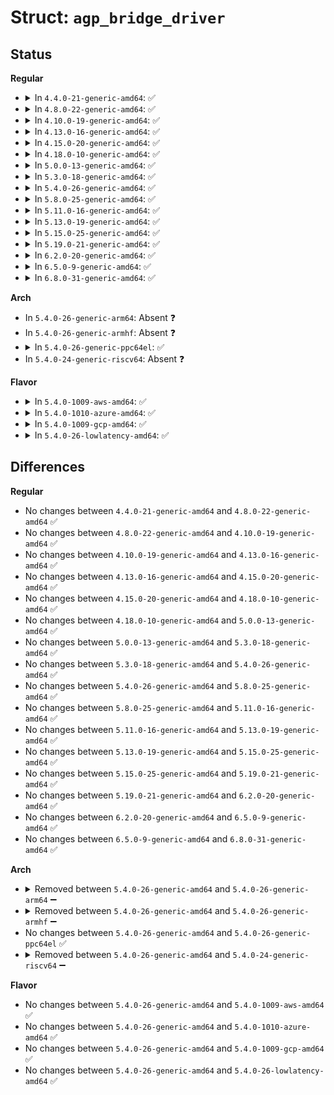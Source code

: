 # Struct: <code>agp_bridge_driver</code>

## Status
<b>Regular</b>
<ul>
<li>
<details>
<summary>In <code>4.4.0-21-generic-amd64</code>: ✅</summary>

```c
struct agp_bridge_driver {
    struct module * owner;
    const void * aperture_sizes;
    int num_aperture_sizes;
    enum aper_size_type size_type;
    bool cant_use_aperture;
    bool needs_scratch_page;
    const struct gatt_mask * masks;
    int (*)() fetch_size;
    int (*)() configure;
    void (*)(struct agp_bridge_data *, u32) agp_enable;
    void (*)() cleanup;
    void (*)(struct agp_memory *) tlb_flush;
    long unsigned int (*)(struct agp_bridge_data *, dma_addr_t, int) mask_memory;
    void (*)() cache_flush;
    int (*)(struct agp_bridge_data *) create_gatt_table;
    int (*)(struct agp_bridge_data *) free_gatt_table;
    int (*)(struct agp_memory *, off_t, int) insert_memory;
    int (*)(struct agp_memory *, off_t, int) remove_memory;
    struct agp_memory * (*)(size_t, int) alloc_by_type;
    void (*)(struct agp_memory *) free_by_type;
    struct page * (*)(struct agp_bridge_data *) agp_alloc_page;
    int (*)(struct agp_bridge_data *, struct agp_memory *, size_t) agp_alloc_pages;
    void (*)(struct page *, int) agp_destroy_page;
    void (*)(struct agp_memory *) agp_destroy_pages;
    int (*)(struct agp_bridge_data *, int) agp_type_to_mask_type;
}
```
</details>
</li>
<li>
<details>
<summary>In <code>4.8.0-22-generic-amd64</code>: ✅</summary>

```c
struct agp_bridge_driver {
    struct module * owner;
    const void * aperture_sizes;
    int num_aperture_sizes;
    enum aper_size_type size_type;
    bool cant_use_aperture;
    bool needs_scratch_page;
    const struct gatt_mask * masks;
    int (*)() fetch_size;
    int (*)() configure;
    void (*)(struct agp_bridge_data *, u32) agp_enable;
    void (*)() cleanup;
    void (*)(struct agp_memory *) tlb_flush;
    long unsigned int (*)(struct agp_bridge_data *, dma_addr_t, int) mask_memory;
    void (*)() cache_flush;
    int (*)(struct agp_bridge_data *) create_gatt_table;
    int (*)(struct agp_bridge_data *) free_gatt_table;
    int (*)(struct agp_memory *, off_t, int) insert_memory;
    int (*)(struct agp_memory *, off_t, int) remove_memory;
    struct agp_memory * (*)(size_t, int) alloc_by_type;
    void (*)(struct agp_memory *) free_by_type;
    struct page * (*)(struct agp_bridge_data *) agp_alloc_page;
    int (*)(struct agp_bridge_data *, struct agp_memory *, size_t) agp_alloc_pages;
    void (*)(struct page *, int) agp_destroy_page;
    void (*)(struct agp_memory *) agp_destroy_pages;
    int (*)(struct agp_bridge_data *, int) agp_type_to_mask_type;
}
```
</details>
</li>
<li>
<details>
<summary>In <code>4.10.0-19-generic-amd64</code>: ✅</summary>

```c
struct agp_bridge_driver {
    struct module * owner;
    const void * aperture_sizes;
    int num_aperture_sizes;
    enum aper_size_type size_type;
    bool cant_use_aperture;
    bool needs_scratch_page;
    const struct gatt_mask * masks;
    int (*)() fetch_size;
    int (*)() configure;
    void (*)(struct agp_bridge_data *, u32) agp_enable;
    void (*)() cleanup;
    void (*)(struct agp_memory *) tlb_flush;
    long unsigned int (*)(struct agp_bridge_data *, dma_addr_t, int) mask_memory;
    void (*)() cache_flush;
    int (*)(struct agp_bridge_data *) create_gatt_table;
    int (*)(struct agp_bridge_data *) free_gatt_table;
    int (*)(struct agp_memory *, off_t, int) insert_memory;
    int (*)(struct agp_memory *, off_t, int) remove_memory;
    struct agp_memory * (*)(size_t, int) alloc_by_type;
    void (*)(struct agp_memory *) free_by_type;
    struct page * (*)(struct agp_bridge_data *) agp_alloc_page;
    int (*)(struct agp_bridge_data *, struct agp_memory *, size_t) agp_alloc_pages;
    void (*)(struct page *, int) agp_destroy_page;
    void (*)(struct agp_memory *) agp_destroy_pages;
    int (*)(struct agp_bridge_data *, int) agp_type_to_mask_type;
}
```
</details>
</li>
<li>
<details>
<summary>In <code>4.13.0-16-generic-amd64</code>: ✅</summary>

```c
struct agp_bridge_driver {
    struct module * owner;
    const void * aperture_sizes;
    int num_aperture_sizes;
    enum aper_size_type size_type;
    bool cant_use_aperture;
    bool needs_scratch_page;
    const struct gatt_mask * masks;
    int (*)() fetch_size;
    int (*)() configure;
    void (*)(struct agp_bridge_data *, u32) agp_enable;
    void (*)() cleanup;
    void (*)(struct agp_memory *) tlb_flush;
    long unsigned int (*)(struct agp_bridge_data *, dma_addr_t, int) mask_memory;
    void (*)() cache_flush;
    int (*)(struct agp_bridge_data *) create_gatt_table;
    int (*)(struct agp_bridge_data *) free_gatt_table;
    int (*)(struct agp_memory *, off_t, int) insert_memory;
    int (*)(struct agp_memory *, off_t, int) remove_memory;
    struct agp_memory * (*)(size_t, int) alloc_by_type;
    void (*)(struct agp_memory *) free_by_type;
    struct page * (*)(struct agp_bridge_data *) agp_alloc_page;
    int (*)(struct agp_bridge_data *, struct agp_memory *, size_t) agp_alloc_pages;
    void (*)(struct page *, int) agp_destroy_page;
    void (*)(struct agp_memory *) agp_destroy_pages;
    int (*)(struct agp_bridge_data *, int) agp_type_to_mask_type;
}
```
</details>
</li>
<li>
<details>
<summary>In <code>4.15.0-20-generic-amd64</code>: ✅</summary>

```c
struct agp_bridge_driver {
    struct module * owner;
    const void * aperture_sizes;
    int num_aperture_sizes;
    enum aper_size_type size_type;
    bool cant_use_aperture;
    bool needs_scratch_page;
    const struct gatt_mask * masks;
    int (*)() fetch_size;
    int (*)() configure;
    void (*)(struct agp_bridge_data *, u32) agp_enable;
    void (*)() cleanup;
    void (*)(struct agp_memory *) tlb_flush;
    long unsigned int (*)(struct agp_bridge_data *, dma_addr_t, int) mask_memory;
    void (*)() cache_flush;
    int (*)(struct agp_bridge_data *) create_gatt_table;
    int (*)(struct agp_bridge_data *) free_gatt_table;
    int (*)(struct agp_memory *, off_t, int) insert_memory;
    int (*)(struct agp_memory *, off_t, int) remove_memory;
    struct agp_memory * (*)(size_t, int) alloc_by_type;
    void (*)(struct agp_memory *) free_by_type;
    struct page * (*)(struct agp_bridge_data *) agp_alloc_page;
    int (*)(struct agp_bridge_data *, struct agp_memory *, size_t) agp_alloc_pages;
    void (*)(struct page *, int) agp_destroy_page;
    void (*)(struct agp_memory *) agp_destroy_pages;
    int (*)(struct agp_bridge_data *, int) agp_type_to_mask_type;
}
```
</details>
</li>
<li>
<details>
<summary>In <code>4.18.0-10-generic-amd64</code>: ✅</summary>

```c
struct agp_bridge_driver {
    struct module * owner;
    const void * aperture_sizes;
    int num_aperture_sizes;
    enum aper_size_type size_type;
    bool cant_use_aperture;
    bool needs_scratch_page;
    const struct gatt_mask * masks;
    int (*)() fetch_size;
    int (*)() configure;
    void (*)(struct agp_bridge_data *, u32) agp_enable;
    void (*)() cleanup;
    void (*)(struct agp_memory *) tlb_flush;
    long unsigned int (*)(struct agp_bridge_data *, dma_addr_t, int) mask_memory;
    void (*)() cache_flush;
    int (*)(struct agp_bridge_data *) create_gatt_table;
    int (*)(struct agp_bridge_data *) free_gatt_table;
    int (*)(struct agp_memory *, off_t, int) insert_memory;
    int (*)(struct agp_memory *, off_t, int) remove_memory;
    struct agp_memory * (*)(size_t, int) alloc_by_type;
    void (*)(struct agp_memory *) free_by_type;
    struct page * (*)(struct agp_bridge_data *) agp_alloc_page;
    int (*)(struct agp_bridge_data *, struct agp_memory *, size_t) agp_alloc_pages;
    void (*)(struct page *, int) agp_destroy_page;
    void (*)(struct agp_memory *) agp_destroy_pages;
    int (*)(struct agp_bridge_data *, int) agp_type_to_mask_type;
}
```
</details>
</li>
<li>
<details>
<summary>In <code>5.0.0-13-generic-amd64</code>: ✅</summary>

```c
struct agp_bridge_driver {
    struct module * owner;
    const void * aperture_sizes;
    int num_aperture_sizes;
    enum aper_size_type size_type;
    bool cant_use_aperture;
    bool needs_scratch_page;
    const struct gatt_mask * masks;
    int (*)() fetch_size;
    int (*)() configure;
    void (*)(struct agp_bridge_data *, u32) agp_enable;
    void (*)() cleanup;
    void (*)(struct agp_memory *) tlb_flush;
    long unsigned int (*)(struct agp_bridge_data *, dma_addr_t, int) mask_memory;
    void (*)() cache_flush;
    int (*)(struct agp_bridge_data *) create_gatt_table;
    int (*)(struct agp_bridge_data *) free_gatt_table;
    int (*)(struct agp_memory *, off_t, int) insert_memory;
    int (*)(struct agp_memory *, off_t, int) remove_memory;
    struct agp_memory * (*)(size_t, int) alloc_by_type;
    void (*)(struct agp_memory *) free_by_type;
    struct page * (*)(struct agp_bridge_data *) agp_alloc_page;
    int (*)(struct agp_bridge_data *, struct agp_memory *, size_t) agp_alloc_pages;
    void (*)(struct page *, int) agp_destroy_page;
    void (*)(struct agp_memory *) agp_destroy_pages;
    int (*)(struct agp_bridge_data *, int) agp_type_to_mask_type;
}
```
</details>
</li>
<li>
<details>
<summary>In <code>5.3.0-18-generic-amd64</code>: ✅</summary>

```c
struct agp_bridge_driver {
    struct module * owner;
    const void * aperture_sizes;
    int num_aperture_sizes;
    enum aper_size_type size_type;
    bool cant_use_aperture;
    bool needs_scratch_page;
    const struct gatt_mask * masks;
    int (*)() fetch_size;
    int (*)() configure;
    void (*)(struct agp_bridge_data *, u32) agp_enable;
    void (*)() cleanup;
    void (*)(struct agp_memory *) tlb_flush;
    long unsigned int (*)(struct agp_bridge_data *, dma_addr_t, int) mask_memory;
    void (*)() cache_flush;
    int (*)(struct agp_bridge_data *) create_gatt_table;
    int (*)(struct agp_bridge_data *) free_gatt_table;
    int (*)(struct agp_memory *, off_t, int) insert_memory;
    int (*)(struct agp_memory *, off_t, int) remove_memory;
    struct agp_memory * (*)(size_t, int) alloc_by_type;
    void (*)(struct agp_memory *) free_by_type;
    struct page * (*)(struct agp_bridge_data *) agp_alloc_page;
    int (*)(struct agp_bridge_data *, struct agp_memory *, size_t) agp_alloc_pages;
    void (*)(struct page *, int) agp_destroy_page;
    void (*)(struct agp_memory *) agp_destroy_pages;
    int (*)(struct agp_bridge_data *, int) agp_type_to_mask_type;
}
```
</details>
</li>
<li>
<details>
<summary>In <code>5.4.0-26-generic-amd64</code>: ✅</summary>

```c
struct agp_bridge_driver {
    struct module * owner;
    const void * aperture_sizes;
    int num_aperture_sizes;
    enum aper_size_type size_type;
    bool cant_use_aperture;
    bool needs_scratch_page;
    const struct gatt_mask * masks;
    int (*)() fetch_size;
    int (*)() configure;
    void (*)(struct agp_bridge_data *, u32) agp_enable;
    void (*)() cleanup;
    void (*)(struct agp_memory *) tlb_flush;
    long unsigned int (*)(struct agp_bridge_data *, dma_addr_t, int) mask_memory;
    void (*)() cache_flush;
    int (*)(struct agp_bridge_data *) create_gatt_table;
    int (*)(struct agp_bridge_data *) free_gatt_table;
    int (*)(struct agp_memory *, off_t, int) insert_memory;
    int (*)(struct agp_memory *, off_t, int) remove_memory;
    struct agp_memory * (*)(size_t, int) alloc_by_type;
    void (*)(struct agp_memory *) free_by_type;
    struct page * (*)(struct agp_bridge_data *) agp_alloc_page;
    int (*)(struct agp_bridge_data *, struct agp_memory *, size_t) agp_alloc_pages;
    void (*)(struct page *, int) agp_destroy_page;
    void (*)(struct agp_memory *) agp_destroy_pages;
    int (*)(struct agp_bridge_data *, int) agp_type_to_mask_type;
}
```
</details>
</li>
<li>
<details>
<summary>In <code>5.8.0-25-generic-amd64</code>: ✅</summary>

```c
struct agp_bridge_driver {
    struct module * owner;
    const void * aperture_sizes;
    int num_aperture_sizes;
    enum aper_size_type size_type;
    bool cant_use_aperture;
    bool needs_scratch_page;
    const struct gatt_mask * masks;
    int (*)() fetch_size;
    int (*)() configure;
    void (*)(struct agp_bridge_data *, u32) agp_enable;
    void (*)() cleanup;
    void (*)(struct agp_memory *) tlb_flush;
    long unsigned int (*)(struct agp_bridge_data *, dma_addr_t, int) mask_memory;
    void (*)() cache_flush;
    int (*)(struct agp_bridge_data *) create_gatt_table;
    int (*)(struct agp_bridge_data *) free_gatt_table;
    int (*)(struct agp_memory *, off_t, int) insert_memory;
    int (*)(struct agp_memory *, off_t, int) remove_memory;
    struct agp_memory * (*)(size_t, int) alloc_by_type;
    void (*)(struct agp_memory *) free_by_type;
    struct page * (*)(struct agp_bridge_data *) agp_alloc_page;
    int (*)(struct agp_bridge_data *, struct agp_memory *, size_t) agp_alloc_pages;
    void (*)(struct page *, int) agp_destroy_page;
    void (*)(struct agp_memory *) agp_destroy_pages;
    int (*)(struct agp_bridge_data *, int) agp_type_to_mask_type;
}
```
</details>
</li>
<li>
<details>
<summary>In <code>5.11.0-16-generic-amd64</code>: ✅</summary>

```c
struct agp_bridge_driver {
    struct module * owner;
    const void * aperture_sizes;
    int num_aperture_sizes;
    enum aper_size_type size_type;
    bool cant_use_aperture;
    bool needs_scratch_page;
    const struct gatt_mask * masks;
    int (*)() fetch_size;
    int (*)() configure;
    void (*)(struct agp_bridge_data *, u32) agp_enable;
    void (*)() cleanup;
    void (*)(struct agp_memory *) tlb_flush;
    long unsigned int (*)(struct agp_bridge_data *, dma_addr_t, int) mask_memory;
    void (*)() cache_flush;
    int (*)(struct agp_bridge_data *) create_gatt_table;
    int (*)(struct agp_bridge_data *) free_gatt_table;
    int (*)(struct agp_memory *, off_t, int) insert_memory;
    int (*)(struct agp_memory *, off_t, int) remove_memory;
    struct agp_memory * (*)(size_t, int) alloc_by_type;
    void (*)(struct agp_memory *) free_by_type;
    struct page * (*)(struct agp_bridge_data *) agp_alloc_page;
    int (*)(struct agp_bridge_data *, struct agp_memory *, size_t) agp_alloc_pages;
    void (*)(struct page *, int) agp_destroy_page;
    void (*)(struct agp_memory *) agp_destroy_pages;
    int (*)(struct agp_bridge_data *, int) agp_type_to_mask_type;
}
```
</details>
</li>
<li>
<details>
<summary>In <code>5.13.0-19-generic-amd64</code>: ✅</summary>

```c
struct agp_bridge_driver {
    struct module * owner;
    const void * aperture_sizes;
    int num_aperture_sizes;
    enum aper_size_type size_type;
    bool cant_use_aperture;
    bool needs_scratch_page;
    const struct gatt_mask * masks;
    int (*)() fetch_size;
    int (*)() configure;
    void (*)(struct agp_bridge_data *, u32) agp_enable;
    void (*)() cleanup;
    void (*)(struct agp_memory *) tlb_flush;
    long unsigned int (*)(struct agp_bridge_data *, dma_addr_t, int) mask_memory;
    void (*)() cache_flush;
    int (*)(struct agp_bridge_data *) create_gatt_table;
    int (*)(struct agp_bridge_data *) free_gatt_table;
    int (*)(struct agp_memory *, off_t, int) insert_memory;
    int (*)(struct agp_memory *, off_t, int) remove_memory;
    struct agp_memory * (*)(size_t, int) alloc_by_type;
    void (*)(struct agp_memory *) free_by_type;
    struct page * (*)(struct agp_bridge_data *) agp_alloc_page;
    int (*)(struct agp_bridge_data *, struct agp_memory *, size_t) agp_alloc_pages;
    void (*)(struct page *, int) agp_destroy_page;
    void (*)(struct agp_memory *) agp_destroy_pages;
    int (*)(struct agp_bridge_data *, int) agp_type_to_mask_type;
}
```
</details>
</li>
<li>
<details>
<summary>In <code>5.15.0-25-generic-amd64</code>: ✅</summary>

```c
struct agp_bridge_driver {
    struct module * owner;
    const void * aperture_sizes;
    int num_aperture_sizes;
    enum aper_size_type size_type;
    bool cant_use_aperture;
    bool needs_scratch_page;
    const struct gatt_mask * masks;
    int (*)() fetch_size;
    int (*)() configure;
    void (*)(struct agp_bridge_data *, u32) agp_enable;
    void (*)() cleanup;
    void (*)(struct agp_memory *) tlb_flush;
    long unsigned int (*)(struct agp_bridge_data *, dma_addr_t, int) mask_memory;
    void (*)() cache_flush;
    int (*)(struct agp_bridge_data *) create_gatt_table;
    int (*)(struct agp_bridge_data *) free_gatt_table;
    int (*)(struct agp_memory *, off_t, int) insert_memory;
    int (*)(struct agp_memory *, off_t, int) remove_memory;
    struct agp_memory * (*)(size_t, int) alloc_by_type;
    void (*)(struct agp_memory *) free_by_type;
    struct page * (*)(struct agp_bridge_data *) agp_alloc_page;
    int (*)(struct agp_bridge_data *, struct agp_memory *, size_t) agp_alloc_pages;
    void (*)(struct page *, int) agp_destroy_page;
    void (*)(struct agp_memory *) agp_destroy_pages;
    int (*)(struct agp_bridge_data *, int) agp_type_to_mask_type;
}
```
</details>
</li>
<li>
<details>
<summary>In <code>5.19.0-21-generic-amd64</code>: ✅</summary>

```c
struct agp_bridge_driver {
    struct module * owner;
    const void * aperture_sizes;
    int num_aperture_sizes;
    enum aper_size_type size_type;
    bool cant_use_aperture;
    bool needs_scratch_page;
    const struct gatt_mask * masks;
    int (*)() fetch_size;
    int (*)() configure;
    void (*)(struct agp_bridge_data *, u32) agp_enable;
    void (*)() cleanup;
    void (*)(struct agp_memory *) tlb_flush;
    long unsigned int (*)(struct agp_bridge_data *, dma_addr_t, int) mask_memory;
    void (*)() cache_flush;
    int (*)(struct agp_bridge_data *) create_gatt_table;
    int (*)(struct agp_bridge_data *) free_gatt_table;
    int (*)(struct agp_memory *, off_t, int) insert_memory;
    int (*)(struct agp_memory *, off_t, int) remove_memory;
    struct agp_memory * (*)(size_t, int) alloc_by_type;
    void (*)(struct agp_memory *) free_by_type;
    struct page * (*)(struct agp_bridge_data *) agp_alloc_page;
    int (*)(struct agp_bridge_data *, struct agp_memory *, size_t) agp_alloc_pages;
    void (*)(struct page *, int) agp_destroy_page;
    void (*)(struct agp_memory *) agp_destroy_pages;
    int (*)(struct agp_bridge_data *, int) agp_type_to_mask_type;
}
```
</details>
</li>
<li>
<details>
<summary>In <code>6.2.0-20-generic-amd64</code>: ✅</summary>

```c
struct agp_bridge_driver {
    struct module * owner;
    const void * aperture_sizes;
    int num_aperture_sizes;
    enum aper_size_type size_type;
    bool cant_use_aperture;
    bool needs_scratch_page;
    const struct gatt_mask * masks;
    int (*)() fetch_size;
    int (*)() configure;
    void (*)(struct agp_bridge_data *, u32) agp_enable;
    void (*)() cleanup;
    void (*)(struct agp_memory *) tlb_flush;
    long unsigned int (*)(struct agp_bridge_data *, dma_addr_t, int) mask_memory;
    void (*)() cache_flush;
    int (*)(struct agp_bridge_data *) create_gatt_table;
    int (*)(struct agp_bridge_data *) free_gatt_table;
    int (*)(struct agp_memory *, off_t, int) insert_memory;
    int (*)(struct agp_memory *, off_t, int) remove_memory;
    struct agp_memory * (*)(size_t, int) alloc_by_type;
    void (*)(struct agp_memory *) free_by_type;
    struct page * (*)(struct agp_bridge_data *) agp_alloc_page;
    int (*)(struct agp_bridge_data *, struct agp_memory *, size_t) agp_alloc_pages;
    void (*)(struct page *, int) agp_destroy_page;
    void (*)(struct agp_memory *) agp_destroy_pages;
    int (*)(struct agp_bridge_data *, int) agp_type_to_mask_type;
}
```
</details>
</li>
<li>
<details>
<summary>In <code>6.5.0-9-generic-amd64</code>: ✅</summary>

```c
struct agp_bridge_driver {
    struct module * owner;
    const void * aperture_sizes;
    int num_aperture_sizes;
    enum aper_size_type size_type;
    bool cant_use_aperture;
    bool needs_scratch_page;
    const struct gatt_mask * masks;
    int (*)() fetch_size;
    int (*)() configure;
    void (*)(struct agp_bridge_data *, u32) agp_enable;
    void (*)() cleanup;
    void (*)(struct agp_memory *) tlb_flush;
    long unsigned int (*)(struct agp_bridge_data *, dma_addr_t, int) mask_memory;
    void (*)() cache_flush;
    int (*)(struct agp_bridge_data *) create_gatt_table;
    int (*)(struct agp_bridge_data *) free_gatt_table;
    int (*)(struct agp_memory *, off_t, int) insert_memory;
    int (*)(struct agp_memory *, off_t, int) remove_memory;
    struct agp_memory * (*)(size_t, int) alloc_by_type;
    void (*)(struct agp_memory *) free_by_type;
    struct page * (*)(struct agp_bridge_data *) agp_alloc_page;
    int (*)(struct agp_bridge_data *, struct agp_memory *, size_t) agp_alloc_pages;
    void (*)(struct page *, int) agp_destroy_page;
    void (*)(struct agp_memory *) agp_destroy_pages;
    int (*)(struct agp_bridge_data *, int) agp_type_to_mask_type;
}
```
</details>
</li>
<li>
<details>
<summary>In <code>6.8.0-31-generic-amd64</code>: ✅</summary>

```c
struct agp_bridge_driver {
    struct module * owner;
    const void * aperture_sizes;
    int num_aperture_sizes;
    enum aper_size_type size_type;
    bool cant_use_aperture;
    bool needs_scratch_page;
    const struct gatt_mask * masks;
    int (*)() fetch_size;
    int (*)() configure;
    void (*)(struct agp_bridge_data *, u32) agp_enable;
    void (*)() cleanup;
    void (*)(struct agp_memory *) tlb_flush;
    long unsigned int (*)(struct agp_bridge_data *, dma_addr_t, int) mask_memory;
    void (*)() cache_flush;
    int (*)(struct agp_bridge_data *) create_gatt_table;
    int (*)(struct agp_bridge_data *) free_gatt_table;
    int (*)(struct agp_memory *, off_t, int) insert_memory;
    int (*)(struct agp_memory *, off_t, int) remove_memory;
    struct agp_memory * (*)(size_t, int) alloc_by_type;
    void (*)(struct agp_memory *) free_by_type;
    struct page * (*)(struct agp_bridge_data *) agp_alloc_page;
    int (*)(struct agp_bridge_data *, struct agp_memory *, size_t) agp_alloc_pages;
    void (*)(struct page *, int) agp_destroy_page;
    void (*)(struct agp_memory *) agp_destroy_pages;
    int (*)(struct agp_bridge_data *, int) agp_type_to_mask_type;
}
```
</details>
</li>
</ul>
<b>Arch</b>
<ul>
<li>
In <code>5.4.0-26-generic-arm64</code>: Absent ❓
</li>
<li>
In <code>5.4.0-26-generic-armhf</code>: Absent ❓
</li>
<li>
<details>
<summary>In <code>5.4.0-26-generic-ppc64el</code>: ✅</summary>

```c
struct agp_bridge_driver {
    struct module * owner;
    const void * aperture_sizes;
    int num_aperture_sizes;
    enum aper_size_type size_type;
    bool cant_use_aperture;
    bool needs_scratch_page;
    const struct gatt_mask * masks;
    int (*)() fetch_size;
    int (*)() configure;
    void (*)(struct agp_bridge_data *, u32) agp_enable;
    void (*)() cleanup;
    void (*)(struct agp_memory *) tlb_flush;
    long unsigned int (*)(struct agp_bridge_data *, dma_addr_t, int) mask_memory;
    void (*)() cache_flush;
    int (*)(struct agp_bridge_data *) create_gatt_table;
    int (*)(struct agp_bridge_data *) free_gatt_table;
    int (*)(struct agp_memory *, off_t, int) insert_memory;
    int (*)(struct agp_memory *, off_t, int) remove_memory;
    struct agp_memory * (*)(size_t, int) alloc_by_type;
    void (*)(struct agp_memory *) free_by_type;
    struct page * (*)(struct agp_bridge_data *) agp_alloc_page;
    int (*)(struct agp_bridge_data *, struct agp_memory *, size_t) agp_alloc_pages;
    void (*)(struct page *, int) agp_destroy_page;
    void (*)(struct agp_memory *) agp_destroy_pages;
    int (*)(struct agp_bridge_data *, int) agp_type_to_mask_type;
}
```
</details>
</li>
<li>
In <code>5.4.0-24-generic-riscv64</code>: Absent ❓
</li>
</ul>
<b>Flavor</b>
<ul>
<li>
<details>
<summary>In <code>5.4.0-1009-aws-amd64</code>: ✅</summary>

```c
struct agp_bridge_driver {
    struct module * owner;
    const void * aperture_sizes;
    int num_aperture_sizes;
    enum aper_size_type size_type;
    bool cant_use_aperture;
    bool needs_scratch_page;
    const struct gatt_mask * masks;
    int (*)() fetch_size;
    int (*)() configure;
    void (*)(struct agp_bridge_data *, u32) agp_enable;
    void (*)() cleanup;
    void (*)(struct agp_memory *) tlb_flush;
    long unsigned int (*)(struct agp_bridge_data *, dma_addr_t, int) mask_memory;
    void (*)() cache_flush;
    int (*)(struct agp_bridge_data *) create_gatt_table;
    int (*)(struct agp_bridge_data *) free_gatt_table;
    int (*)(struct agp_memory *, off_t, int) insert_memory;
    int (*)(struct agp_memory *, off_t, int) remove_memory;
    struct agp_memory * (*)(size_t, int) alloc_by_type;
    void (*)(struct agp_memory *) free_by_type;
    struct page * (*)(struct agp_bridge_data *) agp_alloc_page;
    int (*)(struct agp_bridge_data *, struct agp_memory *, size_t) agp_alloc_pages;
    void (*)(struct page *, int) agp_destroy_page;
    void (*)(struct agp_memory *) agp_destroy_pages;
    int (*)(struct agp_bridge_data *, int) agp_type_to_mask_type;
}
```
</details>
</li>
<li>
<details>
<summary>In <code>5.4.0-1010-azure-amd64</code>: ✅</summary>

```c
struct agp_bridge_driver {
    struct module * owner;
    const void * aperture_sizes;
    int num_aperture_sizes;
    enum aper_size_type size_type;
    bool cant_use_aperture;
    bool needs_scratch_page;
    const struct gatt_mask * masks;
    int (*)() fetch_size;
    int (*)() configure;
    void (*)(struct agp_bridge_data *, u32) agp_enable;
    void (*)() cleanup;
    void (*)(struct agp_memory *) tlb_flush;
    long unsigned int (*)(struct agp_bridge_data *, dma_addr_t, int) mask_memory;
    void (*)() cache_flush;
    int (*)(struct agp_bridge_data *) create_gatt_table;
    int (*)(struct agp_bridge_data *) free_gatt_table;
    int (*)(struct agp_memory *, off_t, int) insert_memory;
    int (*)(struct agp_memory *, off_t, int) remove_memory;
    struct agp_memory * (*)(size_t, int) alloc_by_type;
    void (*)(struct agp_memory *) free_by_type;
    struct page * (*)(struct agp_bridge_data *) agp_alloc_page;
    int (*)(struct agp_bridge_data *, struct agp_memory *, size_t) agp_alloc_pages;
    void (*)(struct page *, int) agp_destroy_page;
    void (*)(struct agp_memory *) agp_destroy_pages;
    int (*)(struct agp_bridge_data *, int) agp_type_to_mask_type;
}
```
</details>
</li>
<li>
<details>
<summary>In <code>5.4.0-1009-gcp-amd64</code>: ✅</summary>

```c
struct agp_bridge_driver {
    struct module * owner;
    const void * aperture_sizes;
    int num_aperture_sizes;
    enum aper_size_type size_type;
    bool cant_use_aperture;
    bool needs_scratch_page;
    const struct gatt_mask * masks;
    int (*)() fetch_size;
    int (*)() configure;
    void (*)(struct agp_bridge_data *, u32) agp_enable;
    void (*)() cleanup;
    void (*)(struct agp_memory *) tlb_flush;
    long unsigned int (*)(struct agp_bridge_data *, dma_addr_t, int) mask_memory;
    void (*)() cache_flush;
    int (*)(struct agp_bridge_data *) create_gatt_table;
    int (*)(struct agp_bridge_data *) free_gatt_table;
    int (*)(struct agp_memory *, off_t, int) insert_memory;
    int (*)(struct agp_memory *, off_t, int) remove_memory;
    struct agp_memory * (*)(size_t, int) alloc_by_type;
    void (*)(struct agp_memory *) free_by_type;
    struct page * (*)(struct agp_bridge_data *) agp_alloc_page;
    int (*)(struct agp_bridge_data *, struct agp_memory *, size_t) agp_alloc_pages;
    void (*)(struct page *, int) agp_destroy_page;
    void (*)(struct agp_memory *) agp_destroy_pages;
    int (*)(struct agp_bridge_data *, int) agp_type_to_mask_type;
}
```
</details>
</li>
<li>
<details>
<summary>In <code>5.4.0-26-lowlatency-amd64</code>: ✅</summary>

```c
struct agp_bridge_driver {
    struct module * owner;
    const void * aperture_sizes;
    int num_aperture_sizes;
    enum aper_size_type size_type;
    bool cant_use_aperture;
    bool needs_scratch_page;
    const struct gatt_mask * masks;
    int (*)() fetch_size;
    int (*)() configure;
    void (*)(struct agp_bridge_data *, u32) agp_enable;
    void (*)() cleanup;
    void (*)(struct agp_memory *) tlb_flush;
    long unsigned int (*)(struct agp_bridge_data *, dma_addr_t, int) mask_memory;
    void (*)() cache_flush;
    int (*)(struct agp_bridge_data *) create_gatt_table;
    int (*)(struct agp_bridge_data *) free_gatt_table;
    int (*)(struct agp_memory *, off_t, int) insert_memory;
    int (*)(struct agp_memory *, off_t, int) remove_memory;
    struct agp_memory * (*)(size_t, int) alloc_by_type;
    void (*)(struct agp_memory *) free_by_type;
    struct page * (*)(struct agp_bridge_data *) agp_alloc_page;
    int (*)(struct agp_bridge_data *, struct agp_memory *, size_t) agp_alloc_pages;
    void (*)(struct page *, int) agp_destroy_page;
    void (*)(struct agp_memory *) agp_destroy_pages;
    int (*)(struct agp_bridge_data *, int) agp_type_to_mask_type;
}
```
</details>
</li>
</ul>

## Differences
<b>Regular</b>
<ul>
<li>
No changes between <code>4.4.0-21-generic-amd64</code> and <code>4.8.0-22-generic-amd64</code> ✅
</li>
<li>
No changes between <code>4.8.0-22-generic-amd64</code> and <code>4.10.0-19-generic-amd64</code> ✅
</li>
<li>
No changes between <code>4.10.0-19-generic-amd64</code> and <code>4.13.0-16-generic-amd64</code> ✅
</li>
<li>
No changes between <code>4.13.0-16-generic-amd64</code> and <code>4.15.0-20-generic-amd64</code> ✅
</li>
<li>
No changes between <code>4.15.0-20-generic-amd64</code> and <code>4.18.0-10-generic-amd64</code> ✅
</li>
<li>
No changes between <code>4.18.0-10-generic-amd64</code> and <code>5.0.0-13-generic-amd64</code> ✅
</li>
<li>
No changes between <code>5.0.0-13-generic-amd64</code> and <code>5.3.0-18-generic-amd64</code> ✅
</li>
<li>
No changes between <code>5.3.0-18-generic-amd64</code> and <code>5.4.0-26-generic-amd64</code> ✅
</li>
<li>
No changes between <code>5.4.0-26-generic-amd64</code> and <code>5.8.0-25-generic-amd64</code> ✅
</li>
<li>
No changes between <code>5.8.0-25-generic-amd64</code> and <code>5.11.0-16-generic-amd64</code> ✅
</li>
<li>
No changes between <code>5.11.0-16-generic-amd64</code> and <code>5.13.0-19-generic-amd64</code> ✅
</li>
<li>
No changes between <code>5.13.0-19-generic-amd64</code> and <code>5.15.0-25-generic-amd64</code> ✅
</li>
<li>
No changes between <code>5.15.0-25-generic-amd64</code> and <code>5.19.0-21-generic-amd64</code> ✅
</li>
<li>
No changes between <code>5.19.0-21-generic-amd64</code> and <code>6.2.0-20-generic-amd64</code> ✅
</li>
<li>
No changes between <code>6.2.0-20-generic-amd64</code> and <code>6.5.0-9-generic-amd64</code> ✅
</li>
<li>
No changes between <code>6.5.0-9-generic-amd64</code> and <code>6.8.0-31-generic-amd64</code> ✅
</li>
</ul>
<b>Arch</b>
<ul>
<li>
<details>
<summary>Removed between <code>5.4.0-26-generic-amd64</code> and <code>5.4.0-26-generic-arm64</code> ➖</summary>

```c
struct agp_bridge_driver {
    struct module * owner;
    const void * aperture_sizes;
    int num_aperture_sizes;
    enum aper_size_type size_type;
    bool cant_use_aperture;
    bool needs_scratch_page;
    const struct gatt_mask * masks;
    int (*)() fetch_size;
    int (*)() configure;
    void (*)(struct agp_bridge_data *, u32) agp_enable;
    void (*)() cleanup;
    void (*)(struct agp_memory *) tlb_flush;
    long unsigned int (*)(struct agp_bridge_data *, dma_addr_t, int) mask_memory;
    void (*)() cache_flush;
    int (*)(struct agp_bridge_data *) create_gatt_table;
    int (*)(struct agp_bridge_data *) free_gatt_table;
    int (*)(struct agp_memory *, off_t, int) insert_memory;
    int (*)(struct agp_memory *, off_t, int) remove_memory;
    struct agp_memory * (*)(size_t, int) alloc_by_type;
    void (*)(struct agp_memory *) free_by_type;
    struct page * (*)(struct agp_bridge_data *) agp_alloc_page;
    int (*)(struct agp_bridge_data *, struct agp_memory *, size_t) agp_alloc_pages;
    void (*)(struct page *, int) agp_destroy_page;
    void (*)(struct agp_memory *) agp_destroy_pages;
    int (*)(struct agp_bridge_data *, int) agp_type_to_mask_type;
}
```
</details>
</li>
<li>
<details>
<summary>Removed between <code>5.4.0-26-generic-amd64</code> and <code>5.4.0-26-generic-armhf</code> ➖</summary>

```c
struct agp_bridge_driver {
    struct module * owner;
    const void * aperture_sizes;
    int num_aperture_sizes;
    enum aper_size_type size_type;
    bool cant_use_aperture;
    bool needs_scratch_page;
    const struct gatt_mask * masks;
    int (*)() fetch_size;
    int (*)() configure;
    void (*)(struct agp_bridge_data *, u32) agp_enable;
    void (*)() cleanup;
    void (*)(struct agp_memory *) tlb_flush;
    long unsigned int (*)(struct agp_bridge_data *, dma_addr_t, int) mask_memory;
    void (*)() cache_flush;
    int (*)(struct agp_bridge_data *) create_gatt_table;
    int (*)(struct agp_bridge_data *) free_gatt_table;
    int (*)(struct agp_memory *, off_t, int) insert_memory;
    int (*)(struct agp_memory *, off_t, int) remove_memory;
    struct agp_memory * (*)(size_t, int) alloc_by_type;
    void (*)(struct agp_memory *) free_by_type;
    struct page * (*)(struct agp_bridge_data *) agp_alloc_page;
    int (*)(struct agp_bridge_data *, struct agp_memory *, size_t) agp_alloc_pages;
    void (*)(struct page *, int) agp_destroy_page;
    void (*)(struct agp_memory *) agp_destroy_pages;
    int (*)(struct agp_bridge_data *, int) agp_type_to_mask_type;
}
```
</details>
</li>
<li>
No changes between <code>5.4.0-26-generic-amd64</code> and <code>5.4.0-26-generic-ppc64el</code> ✅
</li>
<li>
<details>
<summary>Removed between <code>5.4.0-26-generic-amd64</code> and <code>5.4.0-24-generic-riscv64</code> ➖</summary>

```c
struct agp_bridge_driver {
    struct module * owner;
    const void * aperture_sizes;
    int num_aperture_sizes;
    enum aper_size_type size_type;
    bool cant_use_aperture;
    bool needs_scratch_page;
    const struct gatt_mask * masks;
    int (*)() fetch_size;
    int (*)() configure;
    void (*)(struct agp_bridge_data *, u32) agp_enable;
    void (*)() cleanup;
    void (*)(struct agp_memory *) tlb_flush;
    long unsigned int (*)(struct agp_bridge_data *, dma_addr_t, int) mask_memory;
    void (*)() cache_flush;
    int (*)(struct agp_bridge_data *) create_gatt_table;
    int (*)(struct agp_bridge_data *) free_gatt_table;
    int (*)(struct agp_memory *, off_t, int) insert_memory;
    int (*)(struct agp_memory *, off_t, int) remove_memory;
    struct agp_memory * (*)(size_t, int) alloc_by_type;
    void (*)(struct agp_memory *) free_by_type;
    struct page * (*)(struct agp_bridge_data *) agp_alloc_page;
    int (*)(struct agp_bridge_data *, struct agp_memory *, size_t) agp_alloc_pages;
    void (*)(struct page *, int) agp_destroy_page;
    void (*)(struct agp_memory *) agp_destroy_pages;
    int (*)(struct agp_bridge_data *, int) agp_type_to_mask_type;
}
```
</details>
</li>
</ul>
<b>Flavor</b>
<ul>
<li>
No changes between <code>5.4.0-26-generic-amd64</code> and <code>5.4.0-1009-aws-amd64</code> ✅
</li>
<li>
No changes between <code>5.4.0-26-generic-amd64</code> and <code>5.4.0-1010-azure-amd64</code> ✅
</li>
<li>
No changes between <code>5.4.0-26-generic-amd64</code> and <code>5.4.0-1009-gcp-amd64</code> ✅
</li>
<li>
No changes between <code>5.4.0-26-generic-amd64</code> and <code>5.4.0-26-lowlatency-amd64</code> ✅
</li>
</ul>
